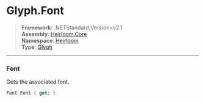 # Glyph.Font

> **Framework**: .NETStandard,Version=v2.1  
> **Assembly**: [Heirloom.Core][0]  
> **Namespace**: [Heirloom][0]  
> **Type**: [Glyph][1]  

--------------------------------------------------------------------------------

### Font

Gets the associated font.

```cs
Font Font { get; }
```

[0]: ../Heirloom.Core.md
[1]: Heirloom.Glyph.md
